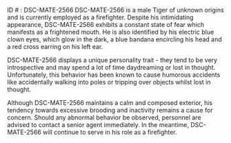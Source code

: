 ID # : DSC-MATE-2566
DSC-MATE-2566 is a male Tiger of unknown origins and is currently employed as a firefighter. Despite his intimidating appearance, DSC-MATE-2566 exhibits a constant state of fear which manifests as a frightened mouth. He is also identified by his electric blue clown eyes, which glow in the dark, a blue bandana encircling his head and a red cross earring on his left ear. 

DSC-MATE-2566 displays a unique personality trait - they tend to be very introspective and may spend a lot of time daydreaming or lost in thought. Unfortunately, this behavior has been known to cause humorous accidents like accidentally walking into poles or tripping over objects whilst lost in thought. 

Although DSC-MATE-2566 maintains a calm and composed exterior, his tendency towards excessive brooding and inactivity remains a cause for concern. Should any abnormal behavior be observed, personnel are advised to contact a senior agent immediately. In the meantime, DSC-MATE-2566 will continue to serve in his role as a firefighter.